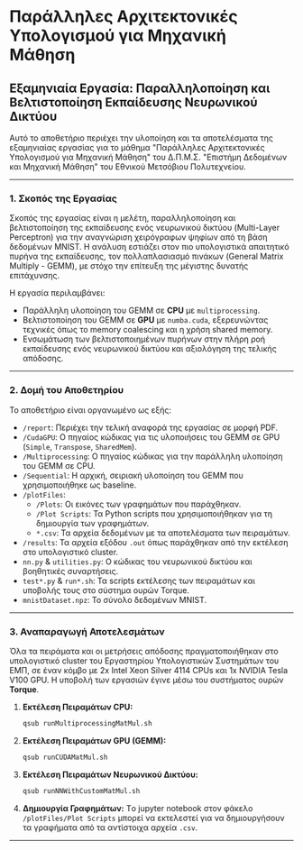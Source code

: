 # Παράλληλες Αρχιτεκτονικές Υπολογισμού για Μηχανική Μάθηση

## Εξαμηνιαία Εργασία: Παραλληλοποίηση και Βελτιστοποίηση Εκπαίδευσης Νευρωνικού Δικτύου

Αυτό το αποθετήριο περιέχει την υλοποίηση και τα αποτελέσματα της εξαμηνιαίας εργασίας για το μάθημα "Παράλληλες Αρχιτεκτονικές Υπολογισμού για Μηχανική Μάθηση" του Δ.Π.Μ.Σ. "Επιστήμη Δεδομένων και Μηχανική Μάθηση" του Εθνικού Μετσόβιου Πολυτεχνείου.

---

### 1. Σκοπός της Εργασίας

Σκοπός της εργασίας είναι η μελέτη, παραλληλοποίηση και βελτιστοποίηση της εκπαίδευσης ενός νευρωνικού δικτύου (Multi-Layer Perceptron) για την αναγνώριση χειρόγραφων ψηφίων από τη βάση δεδομένων MNIST. Η ανάλυση εστιάζει στον πιο υπολογιστικά απαιτητικό πυρήνα της εκπαίδευσης, τον πολλαπλασιασμό πινάκων (General Matrix Multiply - GEMM), με στόχο την επίτευξη της μέγιστης δυνατής επιτάχυνσης.

Η εργασία περιλαμβάνει:
*   Παράλληλη υλοποίηση του GEMM σε **CPU** με `multiprocessing`.
*   Βελτιστοποίηση του GEMM σε **GPU** με `numba.cuda`, εξερευνώντας τεχνικές όπως το memory coalescing και η χρήση shared memory.
*   Ενσωμάτωση των βελτιστοποιημένων πυρήνων στην πλήρη ροή εκπαίδευσης ενός νευρωνικού δικτύου και αξιολόγηση της τελικής απόδοσης.

---

### 2. Δομή του Αποθετηρίου

Το αποθετήριο είναι οργανωμένο ως εξής:

*   `/report`: Περιέχει την τελική αναφορά της εργασίας σε μορφή PDF.
*   `/CudaGPU`: Ο πηγαίος κώδικας για τις υλοποιήσεις του GEMM σε GPU (`Simple`, `Transpose`, `SharedMem`).
*   `/Multiprocessing`: Ο πηγαίος κώδικας για την παράλληλη υλοποίηση του GEMM σε CPU.
*   `/Sequential`: Η αρχική, σειριακή υλοποίηση του GEMM που χρησιμοποιήθηκε ως baseline.
*   `/plotFiles`:
    *   `/Plots`: Οι εικόνες των γραφημάτων που παράχθηκαν.
    *   `/Plot Scripts`: Τα Python scripts που χρησιμοποιήθηκαν για τη δημιουργία των γραφημάτων.
    *   `*.csv`: Τα αρχεία δεδομένων με τα αποτελέσματα των πειραμάτων.
*   `/results`: Τα αρχεία εξόδου `.out` όπως παράχθηκαν από την εκτέλεση στο υπολογιστικό cluster.
*   `nn.py` & `utilities.py`: Ο κώδικας του νευρωνικού δικτύου και βοηθητικές συναρτήσεις.
*   `test*.py` & `run*.sh`: Τα scripts εκτέλεσης των πειραμάτων και υποβολής τους στο σύστημα ουρών Torque.
*   `mnistDataset.npz`: Το σύνολο δεδομένων MNIST.

---

### 3. Αναπαραγωγή Αποτελεσμάτων

Όλα τα πειράματα και οι μετρήσεις απόδοσης πραγματοποιήθηκαν στο υπολογιστικό cluster του Εργαστηρίου Υπολογιστικών Συστημάτων του ΕΜΠ, σε έναν κόμβο με 2x Intel Xeon Silver 4114 CPUs και 1x NVIDIA Tesla V100 GPU. Η υποβολή των εργασιών έγινε μέσω του συστήματος ουρών **Torque**.

1.  **Εκτέλεση Πειραμάτων CPU:**
    ```bash
    qsub runMultiprocessingMatMul.sh
    ```
2.  **Εκτέλεση Πειραμάτων GPU (GEMM):**
    ```bash
    qsub runCUDAMatMul.sh
    ```
3.  **Εκτέλεση Πειραμάτων Νευρωνικού Δικτύου:**
    ```bash
    qsub runNNWithCustomMatMul.sh
    ```
4.  **Δημιουργία Γραφημάτων:**
    Τo jupyter notebook στον φάκελο `/plotFiles/Plot Scripts` μπορεί να εκτελεστεί για να δημιουργήσουν τα γραφήματα από τα αντίστοιχα αρχεία `.csv`.

---
